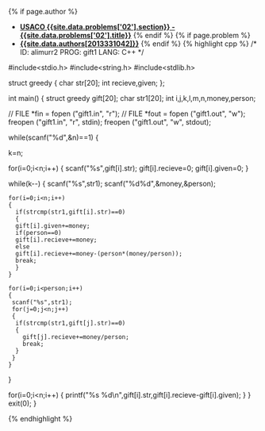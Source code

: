 <a name="2013331042.02"></a>

{% if page.author %}
- **[USACO {{site.data.problems['02'].section}} - {{site.data.problems['02'].title}}]({{site.baseurl}}/problem/02)**
{% endif %}
{% if page.problem %}
- **[{{site.data.authors[2013331042]}}]({{site.baseurl}}/author/2013331042)**
{% endif %}
{% highlight cpp %}
/*
ID: alimurr2
PROG: gift1
LANG: C++
*/

#include<stdio.h>
#include<string.h>
#include<stdlib.h>

struct greedy
{
 char str[20];
 int recieve,given;
};

int main()
{
 struct greedy gift[20];
 char str1[20];
 int i,j,k,l,m,n,money,person;

  // FILE *fin  = fopen ("gift1.in", "r");
  // FILE *fout = fopen ("gift1.out", "w");
    freopen ("gift1.in", "r", stdin);
	freopen ("gift1.out", "w", stdout);


 while(scanf("%d",&n)==1)
 {

  k=n;

  for(i=0;i<n;i++)
  {
  scanf("%s",gift[i].str);
  gift[i].recieve=0;
  gift[i].given=0;
  }

  while(k--)
  {
    scanf("%s",str1);
    scanf("%d%d",&money,&person);

    for(i=0;i<n;i++)
    {
      if(strcmp(str1,gift[i].str)==0)
      {
      gift[i].given+=money;
      if(person==0)
      gift[i].recieve+=money;
      else
      gift[i].recieve+=money-(person*(money/person));
      break;
      }
    }

    for(i=0;i<person;i++)
    {
     scanf("%s",str1);
     for(j=0;j<n;j++)
     {
      if(strcmp(str1,gift[j].str)==0)
      {
        gift[j].recieve+=money/person;
        break;
      }
     }
    }
  }

  for(i=0;i<n;i++)
  {
   printf("%s %d\n",gift[i].str,gift[i].recieve-gift[i].given);
  }
}
 exit(0);
}


{% endhighlight %}